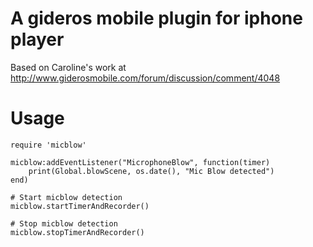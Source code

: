 # A gideros mobile plugin for iphone player

Based on Caroline's work at http://www.giderosmobile.com/forum/discussion/comment/4048

# Usage

    require 'micblow'

    micblow:addEventListener("MicrophoneBlow", function(timer) 
        print(Global.blowScene, os.date(), "Mic Blow detected")
    end)

    # Start micblow detection
    micblow.startTimerAndRecorder()

    # Stop micblow detection
    micblow.stopTimerAndRecorder()
